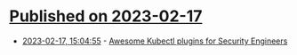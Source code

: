 # [Published on 2023-02-17](index.md)

* [2023-02-17, 15:04:55](https://news.ycombinator.com/item?id=34835460) - [Awesome Kubectl plugins for Security Engineers](https://sysdig.com/blog/top-15-kubectl-plugins-for-security-engineers/)

